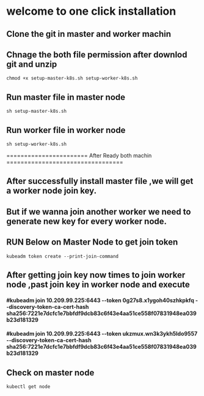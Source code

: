 
# welcome to one click installation

## Clone the git in master and worker machin 

## Chnage the both file permission after downlod git and unzip
    chmod +x setup-master-k8s.sh setup-worker-k8s.sh 
    
## Run master file in master node 
    sh setup-master-k8s.sh
    
    
## Run worker file in worker node
    sh setup-worker-k8s.sh
    
    
   
    
  ======================= After Ready both machin =================================
  
  
    
 ## After successfully install master file ,we will get a worker node join key.
 
 ## But if we wanna join another worker we need to generate new key for every worker node.
 
 ## RUN Below on Master Node to get join token 
    kubeadm token create --print-join-command
    
 ## After getting join key now times to join worker node ,past join key in worker node and execute
 
 ####   #kubeadm join 10.209.99.225:6443 --token 0g27s8.x1ygoh40szhkpkfq --discovery-token-ca-cert-hash sha256:7221e7dcfc1e7bbfdf9dcb83c6f43e4aa51ce558f07831948ea039b23d181329



####  #kubeadm join 10.209.99.225:6443 --token ukzmux.wn3k3ykh5ldo9557 \--discovery-token-ca-cert-hash sha256:7221e7dcfc1e7bbfdf9dcb83c6f43e4aa51ce558f07831948ea039b23d181329


## Check on master node 
    kubectl get node
 
 
 
    
